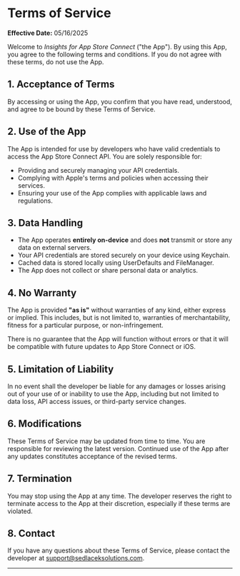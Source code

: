 # Terms of Service

**Effective Date:** 05/16/2025

Welcome to *Insights for App Store Connect* ("the App"). By using this App, you agree to the following terms and conditions. If you do not agree with these terms, do not use the App.

## 1. Acceptance of Terms

By accessing or using the App, you confirm that you have read, understood, and agree to be bound by these Terms of Service.

## 2. Use of the App

The App is intended for use by developers who have valid credentials to access the App Store Connect API. You are solely responsible for:

- Providing and securely managing your API credentials.
- Complying with Apple's terms and policies when accessing their services.
- Ensuring your use of the App complies with applicable laws and regulations.

## 3. Data Handling

- The App operates **entirely on-device** and does **not** transmit or store any data on external servers.
- Your API credentials are stored securely on your device using Keychain.
- Cached data is stored locally using UserDefaults and FileManager.
- The App does not collect or share personal data or analytics.

## 4. No Warranty

The App is provided **"as is"** without warranties of any kind, either express or implied. This includes, but is not limited to, warranties of merchantability, fitness for a particular purpose, or non-infringement.

There is no guarantee that the App will function without errors or that it will be compatible with future updates to App Store Connect or iOS.

## 5. Limitation of Liability

In no event shall the developer be liable for any damages or losses arising out of your use of or inability to use the App, including but not limited to data loss, API access issues, or third-party service changes.

## 6. Modifications

These Terms of Service may be updated from time to time. You are responsible for reviewing the latest version. Continued use of the App after any updates constitutes acceptance of the revised terms.

## 7. Termination

You may stop using the App at any time. The developer reserves the right to terminate access to the App at their discretion, especially if these terms are violated.

## 8. Contact

If you have any questions about these Terms of Service, please contact the developer at support@sedlaceksolutions.com.

---
